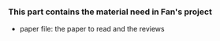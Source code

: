 ### This part contains the material need in Fan's project
- paper file: the paper to read and the reviews